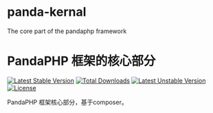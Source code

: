 # panda-kernal
The core part of the pandaphp framework

# PandaPHP 框架的核心部分
[![Latest Stable Version](https://poser.pugx.org/one/pandaphp-kernal/v/stable)](https://packagist.org/packages/one/pandaphp-kernal)
[![Total Downloads](https://poser.pugx.org/one/pandaphp-kernal/downloads)](https://packagist.org/packages/one/pandaphp-kernal)
[![Latest Unstable Version](https://poser.pugx.org/one/pandaphp-kernal/v/unstable)](https://packagist.org/packages/one/pandaphp-kernal)
[![License](https://poser.pugx.org/one/pandaphp-kernal/license)](https://packagist.org/packages/one/pandaphp-kernal)

PandaPHP 框架核心部分，基于composer。
